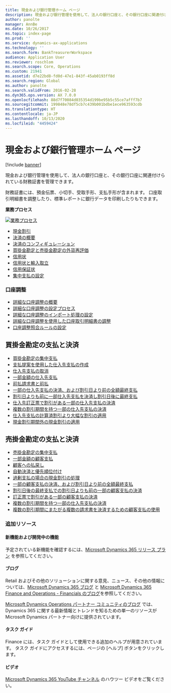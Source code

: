 ```yaml
---
title: 現金および銀行管理ホーム ページ
description: 現金および銀行管理を使用して、法人の銀行口座と、その銀行口座に関連付けられている財務証書を管理できます。
author: panolte
manager: AnnBe
ms.date: 10/26/2017
ms.topic: index-page
ms.prod: ''
ms.service: dynamics-ax-applications
ms.technology: ''
ms.search.form: BankTreasurerWorkspace
audience: Application User
ms.reviewer: roschlom
ms.search.scope: Core, Operations
ms.custom: 21941
ms.assetid: d7e22bd8-fd0d-47e1-843f-45ab0193ff8d
ms.search.region: Global
ms.author: panolte
ms.search.validFrom: 2016-02-28
ms.dyn365.ops.version: AX 7.0.0
ms.openlocfilehash: 88d7f70084d035354d199be95b5c55ce7afff7b7
ms.sourcegitcommit: 199848e78df5cb7c439b001bdbe1ece963593cdb
ms.translationtype: HT
ms.contentlocale: ja-JP
ms.lasthandoff: 10/13/2020
ms.locfileid: "4459424"
---
```

# <a name="cash-and-bank-management-home-page"></a>現金および銀行管理ホーム ページ

[!include [banner](../includes/banner.md)]

現金および銀行管理を使用して、法人の銀行口座と、その銀行口座に関連付けられている財務証書を管理できます。 

財務証書には、預金伝票、小切手、受取手形、支払手形が含まれます。 口座取引明細書を調整したり、標準レポートに銀行データを印刷したりもできます。

**業務プロセス**

[![業務プロセス](./media/Cash-process.PNG)](./media/Cash-process.PNG)

-   [現金割引](cash-discounts.md)
-   [決済の概要](settlement-overview.md)
-   [決済のコンフィギュレーション](configure-settlement.md)
-   [買掛金勘定と売掛金勘定の外貨再評価](foreign-currency-revaluation-accounts-payable-accounts-receivable.md)
-   [信用状](letters-of-credit.md)
-   [信用状と輸入取立](letters-of-credit-import-collections.md)
-   [信用保証状](letters-of-guarantee.md)
-   [集中支払の設定](set-up-centralized-payments.md)

### <a name="bank-reconciliation"></a>口座調整

-   [詳細な口座調整の概要](advanced-bank-reconciliation-overview.md)
-   [詳細な口座調整の設定プロセス](configure-advanced-bank-reconciliation.md)
-   [詳細な口座調整のインポート処理の設定](set-up-advanced-bank-reconciliation-import-process.md)
-   [詳細な口座調整を使用した口座取引明細書の調整](reconcile-bank-statements-advanced-bank-reconciliation.md)
-   [口座調整照合ルールの設定](set-up-bank-reconciliation-matching-rules.md)


## <a name="accounts-payable-payments-and-settlements"></a>買掛金勘定の支払と決済
-   [買掛金勘定の集中支払](../accounts-payable/centralized-payments-accounts-payable.md)
-   [支払提案を使用した仕入先支払の作成](../accounts-payable/create-vendor-payments-payment-proposal.md)
-   [仕入先支払の取消](../accounts-payable/reverse-vendor-payment.md)
-   [一部金額の仕入先支払](../accounts-payable/vendor-payments-partial-amount.md)
-   [前払請求書と前払](../accounts-payable/prepayments-invoices-vs-prepayments.md)
-   [一部の仕入先支払の決済、および割引日より前の全額最終支払](../accounts-payable/settle-partial-vendor-payment-or-final-payment-before-discount.md)
-   [割引日よりも前に一部仕入先支払を決済し割引日後に最終支払](../accounts-payable/settle-partial-vendor-payment-before-discount-or-final-payment-after.md)
-   [仕入先訂正票で割引がある一部の仕入先支払の決済](../accounts-payable/settle-partial-vendor-payment-discounts-vendor-credit-notes.md)
-   [複数の割引期間を持つ一部の仕入先支払の決済](../accounts-payable/settle-partial-vendor-payment-multiple-discount-periods.md)
-   [仕入先支払の計算済割引より大幅な割引の適用](../accounts-payable/take-discount-more-calculated-discount-vendor-payment.md)
-   [現金割引期間外の現金割引の適用](../accounts-payable/take-cash-discount-outside-cash-discount-timeframe.md)

## <a name="accounts-receivable-payments-and-settlements"></a>売掛金勘定の支払と決済
-   [売掛金勘定の集中支払](../accounts-receivable/centralized-payments-accounts-receivable.md)
-   [一部金額の顧客支払](../accounts-receivable/customer-payments-partial-amount.md)
-   [顧客への払戻し](../accounts-receivable/reimburse-customers.md)
-   [自動決済と優先順位付け](../accounts-receivable/automatic-settlement-prioritization.md)
-   [過剰支払の場合の現金割引の処理](../cash-bank-management/cash-discount-handling-overpayments.md)
-   [一部の顧客支払の決済、および割引日より前の全額最終支払](../accounts-payable/settle-partial-customer-payment-or-final-payment-before-discount.md)
-   [割引日後の最終支払での割引日よりも前の一部の顧客支払の決済](../accounts-receivable/settle-partial-customer-payment-before-discount-or-final-payment-after.md)
-   [訂正票で割引がある一部の顧客支払の決済](../accounts-receivable/settle-partial-customer-payment-discounts-credit-notes.md)
-   [複数の割引期間を持つ一部の仕入先支払の決済](../accounts-receivable/settle-partial-customer-payment-multiple-discount-periods.md)
-   [複数の割引期間にまたがる複数の請求書を決済するための顧客支払の使用](../accounts-receivable/customer-payment-settle-multiple-invoices-multiple-discount-periods.md)



### <a name="additional-resources"></a>追加リソース

#### <a name="whats-new-and-in-development"></a>新機能および開発中の機能

予定されている新機能を確認するには、[Microsoft Dynamics 365 リリース プラン](https://go.microsoft.com/fwlink/?linkid=2010158) を参照してください。 

#### <a name="blogs"></a>ブログ

Retail およびその他のソリューションに関する意見、ニュース、その他の情報については、[Microsoft Dynamics 365 ブログ](https://community.dynamics.com/b/msftdynamicsblog?c=Enterprise) と [Microsoft Dynamics 365 Finance and Operations - Financials のブログ](https://community.dynamics.com/365/financeandoperations/b/financials)を参照してください。

[Microsoft Dynamics Operations パートナー コミュニティのブログ](https://community.dynamics.com/partner/b/operationspartnercommunityblog) では、Dynamics 365 に関する最新情報とトレンドを知るための単一のリソースが Microsoft Dynamics パートナー向けに提供されています。

#### <a name="task-guides"></a>タスク ガイド
Finance には、タスク ガイドとして使用できる追加のヘルプが用意されています。 タスク ガイドにアクセスするには、ページの [ヘルプ] ボタンをクリックします。

#### <a name="videos"></a>ビデオ

[Microsoft Dynamics 365 YouTube チャンネル](https://www.youtube.com/channel/UCJGCg4rB3QSs8y_1FquelBQ) のハウツー ビデオをご覧ください。
